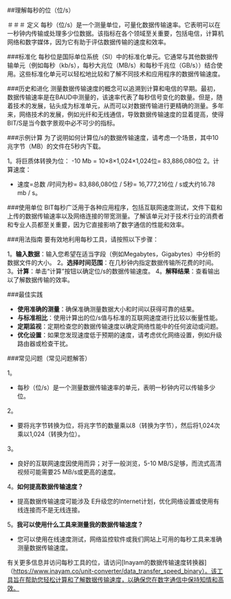 ##理解每秒的位​​（位/s）

＃＃＃ 定义
每秒（位/s）是一个测量单位，可量化数据传输速率。它表明可以在一秒钟内传输或处理多少位数据。该指标在各个领域至关重要，包括电信，计算机网络和数字媒体，因为它有助于评估数据传输的速度和效率。

###标准化
每秒位是国际单位系统（SI）中的标准化单元。它通常与其他数据传输单元（例如每秒（kb/s），每秒大兆位（MB/s）和每秒千兆位（GB/s））结合使用。这些标准化单元可以轻松地比较和了解不同技术和应用程序的数据传输速度。

###历史和进化
测量数据传输速度的概念可以追溯到计算和电信的早期。最初，数据传输速率是在BAUD中测量的，该速率代表了每秒信号变化的数量。但是，随着技术的发展，钻头成为标准单元，从而可以对数据传输进行更精确的测量。多年来，网络技术的发展，例如光纤和无线通信，导致数据传输速度的显着提高，使得BIT/S是当今数字景观中必不可少的指标。

###示例计算
为了说明如何计算位/s的数据传输速度，请考虑一个场景，其中10兆字节（MB）的文件在5秒内下载。

1。将巨质体转换为位：
-10 Mb = 10×8×1,024×1,024位= 83,886,080位
2。计算速度：
- 速度=总数 /时间为秒= 83,886,080位 / 5秒= 16,777,216位 / s或大约16.78 mb / s。

###使用单位
BIT每秒广泛用于各种应用程序，包括互联网速度测试，文件下载和上传的数据传输速率以及网络连接的带宽测量。了解该单元对于技术行业的消费者和专业人员都至关重要，因为它直接影响了数字通信的性能和效率。

###用法指南
要有效地利用每秒工具，请按照以下步骤：

1。**输入数据**：输入您希望在适当字段（例如Megabytes，Gigabytes）中分析的数据文件的大小。
2。**选择时间范围**：在几秒钟内指定数据传输所花费的时间。
3。**计算**：单击“计算”按钮以确定位/s的数据传输速度。
4。**解释结果**：查看输出以了解数据传输的效率。

###最佳实践
-  **使用准确的测量**：确保准确测量数据大小和时间以获得可靠的结果。
-  **与标准相比**：使用计算出的位/s值与标准的互联网速度进行比较以衡量性能。
-  **定期监视**：定期检查您的数据传输速度以确定网络性能中的任何波动或问题。
-  **优化设置**：如果您发现速度低于预期的速度，请考虑优化网络设置，例如升级路由器或检查干扰。

###常见问题（常见问题解答）

1。
- 每秒（位/s）是一个测量数据传输速率的单元，表明一秒钟内可以传输多少位。

2。
- 要将兆字节转换为位，将兆字节的数量乘以8（转换为字节），然后将1,024次乘以1,024（转换为位）。

3。
- 良好的互联网速度因使用而异；对于一般浏览，5-10 MB/S足够，而流式高清视频可能需要25 MB/s或更高的速度。

4。**如何提高数据传输速度？**
- 提高数据传输速度可能涉及 E升级您的Internet计划，优化网络设置或使用有线连接而不是无线连接。

5。**我可以使用什么工具来测量我的数据传输速度？**
- 您可以使用在线速度测试，网络监控软件或我们网站上可用的每秒工具来准确测量数据传输速度。

有关更多信息并访问每秒工具的位，请访问[Inayam的数据传输速度转换器]（https://www.inayam.co/unit-converter/data_transfer_speed_binary）。该工具旨在帮助您轻松计算和了解数据传输速度，以确保您在数字通信中保持知情和高效。